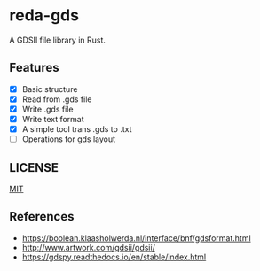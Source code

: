# reda-gds

A GDSII file library in Rust.

## Features

- [x] Basic structure
- [x] Read from .gds file
- [x] Write .gds file
- [x] Write text format
- [x] A simple tool trans .gds to .txt
- [ ] Operations for gds layout 

## LICENSE

[MIT](./LICENSE)

## References

- https://boolean.klaasholwerda.nl/interface/bnf/gdsformat.html
- http://www.artwork.com/gdsii/gdsii/
- https://gdspy.readthedocs.io/en/stable/index.html